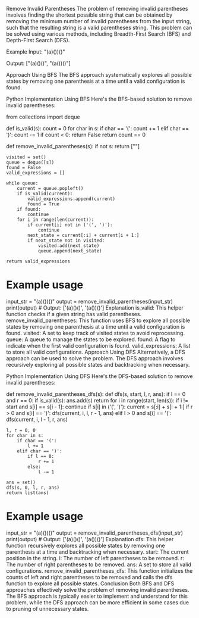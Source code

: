 Remove Invalid Parentheses
The problem of removing invalid parentheses involves finding the shortest possible string that can be obtained by removing the minimum number of invalid parentheses from the input string, such that the resulting string is a valid parentheses string. This problem can be solved using various methods, including Breadth-First Search (BFS) and Depth-First Search (DFS).

Example
Input: "(a)())()"

Output: ["(a)()()", "(a())()"]

Approach Using BFS
The BFS approach systematically explores all possible states by removing one parenthesis at a time until a valid configuration is found.

Python Implementation Using BFS
Here's the BFS-based solution to remove invalid parentheses:

from collections import deque

def is_valid(s):
    count = 0
    for char in s:
        if char == '(':
            count += 1
        elif char == ')':
            count -= 1
        if count < 0:
            return False
    return count == 0

def remove_invalid_parentheses(s):
    if not s:
        return [""]
    
    visited = set()
    queue = deque([s])
    found = False
    valid_expressions = []
    
    while queue:
        current = queue.popleft()
        if is_valid(current):
            valid_expressions.append(current)
            found = True
        if found:
            continue
        for i in range(len(current)):
            if current[i] not in ('(', ')'):
                continue
            next_state = current[:i] + current[i + 1:]
            if next_state not in visited:
                visited.add(next_state)
                queue.append(next_state)
    
    return valid_expressions

# Example usage
input_str = "(a)())()"
output = remove_invalid_parentheses(input_str)
print(output)  # Output: ['(a)()()', '(a())()']
Explanation
is_valid: This helper function checks if a given string has valid parentheses.
remove_invalid_parentheses: This function uses BFS to explore all possible states by removing one parenthesis at a time until a valid configuration is found.
visited: A set to keep track of visited states to avoid reprocessing.
queue: A queue to manage the states to be explored.
found: A flag to indicate when the first valid configuration is found.
valid_expressions: A list to store all valid configurations.
Approach Using DFS
Alternatively, a DFS approach can be used to solve the problem. The DFS approach involves recursively exploring all possible states and backtracking when necessary.

Python Implementation Using DFS
Here's the DFS-based solution to remove invalid parentheses:

def remove_invalid_parentheses_dfs(s):
    def dfs(s, start, l, r, ans):
        if l == 0 and r == 0:
            if is_valid(s):
                ans.add(s)
            return
        for i in range(start, len(s)):
            if i != start and s[i] == s[i - 1]:
                continue
            if s[i] in ('(', ')'):
                current = s[:i] + s[i + 1:]
                if r > 0 and s[i] == ')':
                    dfs(current, i, l, r - 1, ans)
                elif l > 0 and s[i] == '(':
                    dfs(current, i, l - 1, r, ans)

    l, r = 0, 0
    for char in s:
        if char == '(':
            l += 1
        elif char == ')':
            if l == 0:
                r += 1
            else:
                l -= 1

    ans = set()
    dfs(s, 0, l, r, ans)
    return list(ans)

# Example usage
input_str = "(a)())()"
output = remove_invalid_parentheses_dfs(input_str)
print(output)  # Output: ['(a)()()', '(a())()']
Explanation
dfs: This helper function recursively explores all possible states by removing one parenthesis at a time and backtracking when necessary.
start: The current position in the string.
l: The number of left parentheses to be removed.
r: The number of right parentheses to be removed.
ans: A set to store all valid configurations.
remove_invalid_parentheses_dfs: This function initializes the counts of left and right parentheses to be removed and calls the dfs function to explore all possible states.
Conclusion
Both BFS and DFS approaches effectively solve the problem of removing invalid parentheses. The BFS approach is typically easier to implement and understand for this problem, while the DFS approach can be more efficient in some cases due to pruning of unnecessary states.








